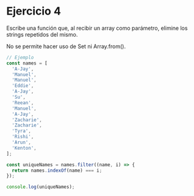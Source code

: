 # Ejercicio 4

Escribe una función que, al recibir un array como parámetro, elimine los strings repetidos del mismo.

No se permite hacer uso de Set ni Array.from().

```javascript
// Ejemplo
const names = [
  'A-Jay',
  'Manuel',
  'Manuel',
  'Eddie',
  'A-Jay',
  'Su',
  'Reean',
  'Manuel',
  'A-Jay',
  'Zacharie',
  'Zacharie',
  'Tyra',
  'Rishi',
  'Arun',
  'Kenton',
];

const uniqueNames = names.filter((name, i) => {
  return names.indexOf(name) === i;
});

console.log(uniqueNames);
```
